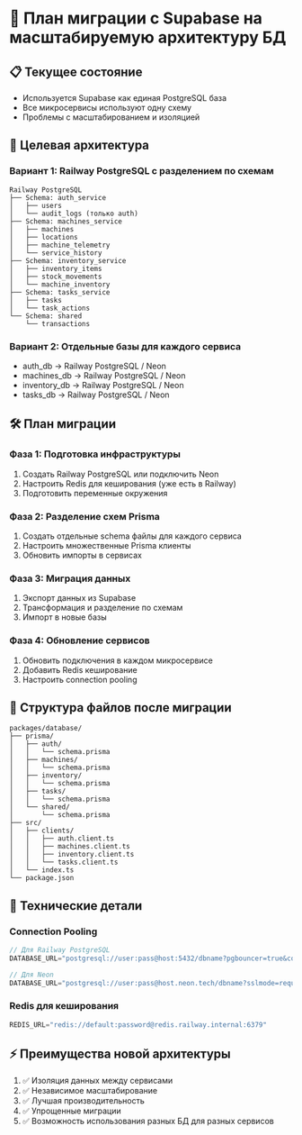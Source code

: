 # 🔄 План миграции с Supabase на масштабируемую архитектуру БД

## 📋 Текущее состояние
- Используется Supabase как единая PostgreSQL база
- Все микросервисы используют одну схему
- Проблемы с масштабированием и изоляцией

## 🎯 Целевая архитектура

### Вариант 1: Railway PostgreSQL с разделением по схемам
```
Railway PostgreSQL
├── Schema: auth_service
│   ├── users
│   └── audit_logs (только auth)
├── Schema: machines_service  
│   ├── machines
│   ├── locations
│   ├── machine_telemetry
│   └── service_history
├── Schema: inventory_service
│   ├── inventory_items
│   ├── stock_movements
│   └── machine_inventory
├── Schema: tasks_service
│   ├── tasks
│   └── task_actions
└── Schema: shared
    └── transactions
```

### Вариант 2: Отдельные базы для каждого сервиса
- auth_db → Railway PostgreSQL / Neon
- machines_db → Railway PostgreSQL / Neon  
- inventory_db → Railway PostgreSQL / Neon
- tasks_db → Railway PostgreSQL / Neon

## 🛠️ План миграции

### Фаза 1: Подготовка инфраструктуры
1. Создать Railway PostgreSQL или подключить Neon
2. Настроить Redis для кеширования (уже есть в Railway)
3. Подготовить переменные окружения

### Фаза 2: Разделение схем Prisma
1. Создать отдельные schema файлы для каждого сервиса
2. Настроить множественные Prisma клиенты
3. Обновить импорты в сервисах

### Фаза 3: Миграция данных
1. Экспорт данных из Supabase
2. Трансформация и разделение по схемам
3. Импорт в новые базы

### Фаза 4: Обновление сервисов
1. Обновить подключения в каждом микросервисе
2. Добавить Redis кеширование
3. Настроить connection pooling

## 📁 Структура файлов после миграции

```
packages/database/
├── prisma/
│   ├── auth/
│   │   └── schema.prisma
│   ├── machines/
│   │   └── schema.prisma
│   ├── inventory/
│   │   └── schema.prisma
│   ├── tasks/
│   │   └── schema.prisma
│   └── shared/
│       └── schema.prisma
├── src/
│   ├── clients/
│   │   ├── auth.client.ts
│   │   ├── machines.client.ts
│   │   ├── inventory.client.ts
│   │   └── tasks.client.ts
│   └── index.ts
└── package.json
```

## 🔧 Технические детали

### Connection Pooling
```javascript
// Для Railway PostgreSQL
DATABASE_URL="postgresql://user:pass@host:5432/dbname?pgbouncer=true&connection_limit=10"

// Для Neon
DATABASE_URL="postgresql://user:pass@host.neon.tech/dbname?sslmode=require"
```

### Redis для кеширования
```javascript
REDIS_URL="redis://default:password@redis.railway.internal:6379"
```

## ⚡ Преимущества новой архитектуры
1. ✅ Изоляция данных между сервисами
2. ✅ Независимое масштабирование
3. ✅ Лучшая производительность
4. ✅ Упрощенные миграции
5. ✅ Возможность использования разных БД для разных сервисов
